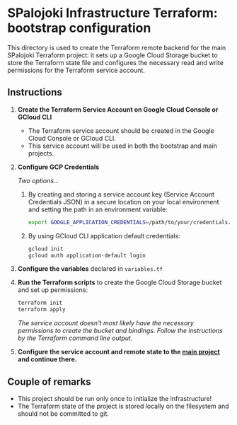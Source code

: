 # SPalojoki Infrastructure Terraform: bootstrap configuration

This directory is used to create the Terraform remote backend for the main SPalojoki Terraform project: it sets up a Google Cloud Storage bucket to store the Terraform state file and configures the necessary read and write permissions for the Terraform service account.

## Instructions

1. **Create the Terraform Service Account on Google Cloud Console or GCloud CLI**

    - The Terraform service account should be created in the Google Cloud Console or GCloud CLI.
    - This service account will be used in both the bootstrap and main projects.

2. **Configure GCP Credentials**

    *Two options...*

    1. By creating and storing a service account key (Service Account Credentials JSON) in a secure location on your local environment and setting the path in an environment variable:

        ```bash
        export GOOGLE_APPLICATION_CREDENTIALS=/path/to/your/credentials.json
        ```

    2. By using GCloud CLI application default credentials:

        ```bash
        gcloud init
        gcloud auth application-default login
        ```

3. **Configure the variables** declared in `variables.tf`

4. **Run the Terraform scripts** to create the Google Cloud Storage bucket and set up permissions:
   ```sh
   terraform init
   terraform apply
   ```

   *The service account doesn't most likely have the necessary permissions to create the bucket and bindings. Follow the instructions by the Terraform command line output.*

4. **Configure the service account and remote state to the [main project](https://github.com/SPalojoki/spalojoki-infrastructure/tree/main/terraform/main) and continue there.**

## Couple of remarks

   - This project should be run only once to initialize the infrastructure!
   - The Terraform state of the project is stored locally on the filesystem and should not be committed to git.